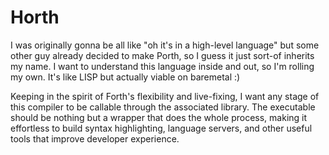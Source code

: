 # Horth

I was originally gonna be all like "oh it's in a high-level language" but some other guy already decided to make Porth, so I guess it just sort-of inherits my name.
I want to understand this language inside and out, so I'm rolling my own. It's like LISP but actually viable on baremetal :)

Keeping in the spirit of Forth's flexibility and live-fixing, I want any stage of this compiler to be callable through the associated library. The executable should be nothing
but a wrapper that does the whole process, making it effortless to build syntax highlighting, language servers, and other useful tools that improve developer experience.
